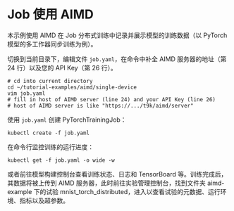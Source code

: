 # Job 使用 AIMD

本示例使用 AIMD 在 Job 分布式训练中记录并展示模型的训练数据（以 PyTorch 模型的多工作器同步训练为例）。

切换到当前目录下，编辑文件 `job.yaml`，在命令中补全 AIMD 服务器的地址（第 24 行）以及您的 API Key（第 26 行）。

```shell
# cd into current directory
cd ~/tutorial-examples/aimd/single-device
vim job.yaml
# fill in host of AIMD server (line 24) and your API Key (line 26)
# host of AIMD server is like "https://.../t9k/aimd/server"
```

使用 `job.yaml` 创建 PyTorchTrainingJob：

```shell
kubectl create -f job.yaml
```

在命令行监控训练的运行进度：

```shell
kubectl get -f job.yaml -o wide -w
```

或者前往模型构建控制台查看训练状态、日志和 TensorBoard 等。训练完成后，其数据将被上传到 AIMD 服务器，此时前往实验管理控制台，找到文件夹 aimd-example 下的试验 mnist_torch_distributed，进入以查看试验的元数据、运行环境、指标以及超参数。
